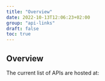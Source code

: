 ```yaml
---
title: "Overview"
date: 2022-10-13T12:06:23+02:00
group: "api-links"
draft: false
toc: true
---
```


## Overview

The current list of APIs are hosted at:

<Insert API links here>